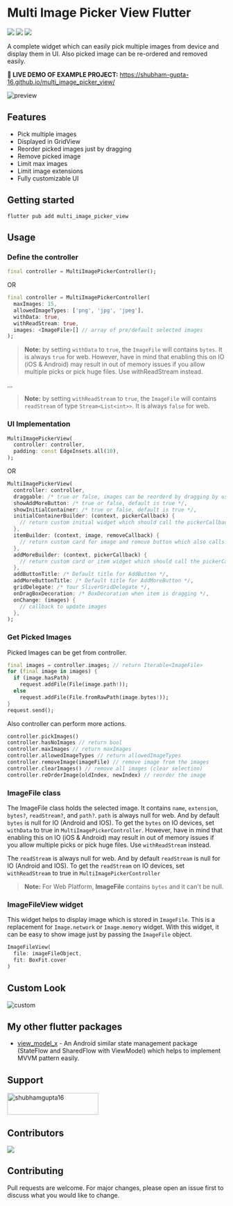 # Multi Image Picker View Flutter

[![](https://img.shields.io/pub/v/multi_image_picker_view.svg?color=blue&label=pub.dev&logo=dart&logoColor=0099ff)](https://pub.dev/packages/multi_image_picker_view)
[![](https://img.shields.io/github/issues/shubham-gupta-16/multi_image_picker_view?color=red&label=Issues)](https://github.com/shubham-gupta-16/multi_image_picker_view/issues)
[![](https://img.shields.io/github/license/shubham-gupta-16/multi_image_picker_view?label=License)]()

A complete widget which can easily pick multiple images from device and display them in UI. Also picked image can be re-ordered and removed easily.

**🚀 LIVE DEMO OF EXAMPLE PROJECT:** https://shubham-gupta-16.github.io/multi_image_picker_view/

![preview](https://user-images.githubusercontent.com/55009858/178099543-d3b576d9-625c-426e-b627-9e48c2f65c17.gif)

## Features

- Pick multiple images
- Displayed in GridView
- Reorder picked images just by dragging
- Remove picked image
- Limit max images
- Limit image extensions
- Fully customizable UI

## Getting started
```console
flutter pub add multi_image_picker_view
```

## Usage

### Define the controller
```dart
final controller = MultiImagePickerController();
```
OR
```dart
final controller = MultiImagePickerController(
  maxImages: 15,
  allowedImageTypes: ['png', 'jpg', 'jpeg'],
  withData: true,
  withReadStream: true,
  images: <ImageFile>[] // array of pre/default selected images
);
```

> **Note:** by setting `withData` to `true`, the `ImageFile` will contains `bytes`. It is always `true` for web. However, have in mind that enabling this on IO (iOS & Android) may result in out of memory issues if you allow multiple picks or pick huge files. Use withReadStream instead.

...
> **Note:** by setting `withReadStream` to `true`, the `ImageFile` will contains `readStream` of type `Stream<List<int>>`. It is always `false` for web.

### UI Implementation
```dart
MultiImagePickerView(
  controller: controller,
  padding: const EdgeInsets.all(10),
);
```
OR
```dart
MultiImagePickerView(
  controller: controller,
  draggable: /* true or false, images can be reorderd by dragging by user or not, default true */,
  showAddMoreButton: /* true or false, default is true */,
  showInitialContainer: /* true or false, default is true */,
  initialContainerBuilder: (context, pickerCallback) {
    // return custom initial widget which should call the pickerCallback when user clicks on it
  },
  itemBuilder: (context, image, removeCallback) {
    // return custom card for image and remove button which also calls removeCallback on click
  },
  addMoreBuilder: (context, pickerCallback) {
    // return custom card or item widget which should call the pickerCallback when user clicks on it
  },
  addButtonTitle: /* Default title for AddButton */,
  addMoreButtonTitle: /* Default title for AddMoreButton */,
  gridDelegate: /* Your SliverGridDelegate */,
  onDragBoxDecoration: /* BoxDecoration when item is dragging */,
  onChange: (images) {
    // callback to update images
  },
);
```

### Get Picked Images
Picked Images can be get from controller.
```dart
final images = controller.images; // return Iterable<ImageFile>
for (final image in images) {
  if (image.hasPath)
    request.addFile(File(image.path!));
  else 
    request.addFile(File.fromRawPath(image.bytes!));
}
request.send();
```
Also controller can perform more actions.
```dart
controller.pickImages()
controller.hasNoImages // return bool
controller.maxImages // return maxImages
controller.allowedImageTypes // return allowedImageTypes
controller.removeImage(imageFile) // remove image from the images
controller.clearImages() // remove all images (clear selection)
controller.reOrderImage(oldIndex, newIndex) // reorder the image
```

### ImageFile class
The ImageFile class holds the selected image. It contains `name`, `extension`, `bytes?`, `readStream?`, and `path?`.
`path` is always null for web. And by default `bytes` is null for IO (Android and IOS). To get the `bytes` on IO devices, set `withData` to true in `MultiImagePickerController`.
However, have in mind that enabling this on IO (iOS & Android) may result in out of memory issues if you allow multiple picks or pick huge files. Use `withReadStream` instead.

The `readStream` is always null for web. And by default `readStream` is null for IO (Android and IOS). To get the `readStream` on IO devices, set `withReadStream` to true in `MultiImagePickerController`

> **Note:** For Web Platform, **ImageFile** contains `bytes` and it can't be null.

### ImageFileView widget
This widget helps to display image which is stored in `ImageFile`. This is a replacement for `Image.network` or `Image.memory` widget. With this widget, it can be easy to show image just by passing the `ImageFile` object.

```dart
ImageFileView(
  file: imageFileObject,
  fit: BoxFit.cover
)

```

## Custom Look

![custom](https://user-images.githubusercontent.com/55009858/178099563-72e26aea-0a06-43c2-8315-25c7a0d039fb.gif)

## My other flutter packages
- <a href="https://pub.dev/packages/view_model_x">view_model_x</a> - An Android similar state management package (StateFlow and SharedFlow with ViewModel) which helps to implement MVVM pattern easily.

## Support
<p><a href="https://www.buymeacoffee.com/shubhamgupta16"> <img align="center" src="https://cdn.buymeacoffee.com/buttons/v2/default-yellow.png" height="50" width="210" alt="shubhamgupta16" /></a></p>

## Contributors
<a href="https://github.com/shubham-gupta-16/multi_image_picker_view/graphs/contributors">
  <img src="https://contrib.rocks/image?repo=shubham-gupta-16/multi_image_picker_view" />
</a>

## Contributing

Pull requests are welcome. For major changes, please open an issue first to discuss what you would like to change.



